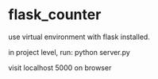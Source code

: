 # flask_counter

use virtual environment with flask installed.

in project level, run: python server.py

visit localhost 5000 on browser
